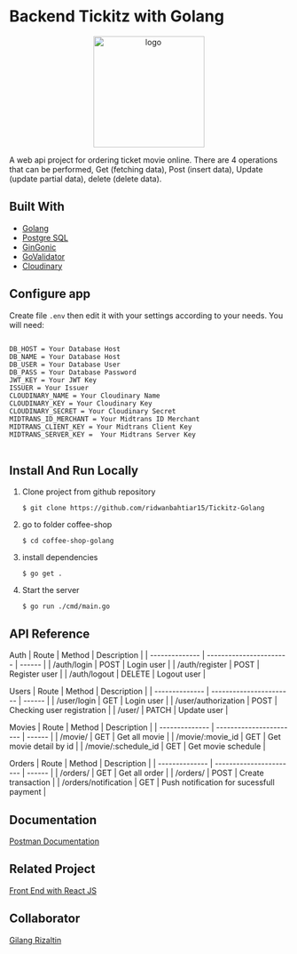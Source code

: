 # Backend Tickitz with Golang

<p align="center">
        <img src="https://res.cloudinary.com/doncmmfaa/image/upload/v1705476761/samples/Tickitz_1_qjg2bh.png" width="200px" alt="logo"></img>
</p>

A web api project for ordering ticket movie online. There are 4 operations that can be performed, Get (fetching data), Post (insert data), Update (update partial data), delete (delete data).

## Built With

- [Golang](https://go.dev/)
- [Postgre SQL](https://www.postgresql.org/)
- [GinGonic](https://gin-gonic.com/)
- [GoValidator](https://github.com/asaskevich/govalidator)
- [Cloudinary](https://github.com/cloudinary/cloudinary-go)

## Configure app

Create file `.env` then edit it with your settings
according to your needs. You will need:

<pre>
<code>
DB_HOST = Your Database Host
DB_NAME = Your Database Host
DB_USER = Your Database User
DB_PASS = Your Database Password
JWT_KEY = Your JWT Key
ISSUER = Your Issuer
CLOUDINARY_NAME = Your Cloudinary Name
CLOUDINARY_KEY = Your Cloudinary Key
CLOUDINARY_SECRET = Your Cloudinary Secret
MIDTRANS_ID_MERCHANT = Your Midtrans ID Merchant
MIDTRANS_CLIENT_KEY = Your Midtrans Client Key
MIDTRANS_SERVER_KEY =  Your Midtrans Server Key
</code>
</pre>

## Install And Run Locally

1.  Clone project from github repository

        $ git clone https://github.com/ridwanbahtiar15/Tickitz-Golang

2.  go to folder coffee-shop

        $ cd coffee-shop-golang

3.  install dependencies

        $ go get .

4.  Start the server

        $ go run ./cmd/main.go

## API Reference

Auth
| Route | Method | Description |
| -------------- | ----------------------- | ------ |
| /auth/login | POST | Login user |
| /auth/register | POST | Register user |
| /auth/logout | DELETE | Logout user |

Users
| Route | Method | Description |
| -------------- | ----------------------- | ------ |
| /user/login | GET | Login user |
| /user/authorization | POST | Checking user registration |
| /user/ | PATCH | Update user |

Movies
| Route | Method | Description |
| -------------- | ----------------------- | ------ |
| /movie/ | GET | Get all movie |
| /movie/:movie_id | GET | Get movie detail by id |
| /movie/:schedule_id | GET | Get movie schedule |

Orders
| Route | Method | Description |
| -------------- | ----------------------- | ------ |
| /orders/ | GET | Get all order |
| /orders/ | POST | Create transaction |
| /orders/notification | GET | Push notification for sucessfull payment |

## Documentation

[Postman Documentation](https://documenter.getpostman.com/view/28541505/2s9YyqhMwh)

## Related Project

[Front End with React JS](https://github.com/ridwanbahtiar15/Tickitz-Frontend)

## Collaborator

[Gilang Rizaltin](https://github.com/GilangRizaltin)
